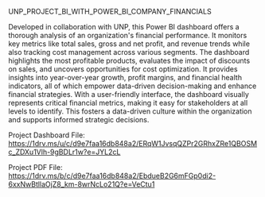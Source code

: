  UNP_PROJECT_BI_WITH_POWER_BI_COMPANY_FINANCIALS
 
Developed in collaboration with UNP, this Power BI dashboard offers a thorough analysis of an organization's financial performance. It monitors key metrics like total sales, gross and net profit, and revenue trends while also tracking cost management across various segments. The dashboard highlights the most profitable products, evaluates the impact of discounts on sales, and uncovers opportunities for cost optimization. It provides insights into year-over-year growth, profit margins, and financial health indicators, all of which empower data-driven decision-making and enhance financial strategies. With a user-friendly interface, the dashboard visually represents critical financial metrics, making it easy for stakeholders at all levels to identify. This fosters a data-driven culture within the organization and supports informed strategic decisions. 

Project Dashboard File: https://1drv.ms/u/c/d9e7faa16db848a2/ERqW1JvsqQZPr2GRhxZRe1QBOSMc_ZDXu1Vlh-9gBDLr1w?e=JYL2cL

Project PDF File: https://1drv.ms/b/c/d9e7faa16db848a2/EbdueB2G6mFGp0di2-6xxNwBtllaOjZ8_km-8wrNcLo21Q?e=VeCtu1

